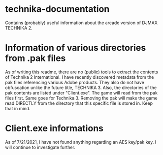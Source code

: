 # technika-documentation
Contains (probably) useful information about the arcade version of DJMAX TECHNIKA 2.
# Information of various directories from .pak files
As of writing this readme, there are no (public) tools to extract the contents of Technika 2 International. I have recently discovered metadata from the pak files referencing various Adobe products. They also do not have obfuscation unlike the future title, TECHNIKA 3. Also, the directories of the pak contents are listed under "Client.exe". The game will read from the pak files first. Same goes for Technika 3. Removing the pak will make the game read DIRECTLY from the directory that this specific file is stored in. Keep that in mind.
# Client.exe informations
As of 7/21/2021, I have not found anything regarding an AES key/pak key. I will continue to investigate further.
